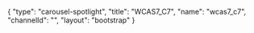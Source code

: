 {
    "type": "carousel-spotlight",
    "title": "WCAS7_C7",
    "name": "wcas7_c7",
    "channelId": "",
    "layout": "bootstrap"
}
